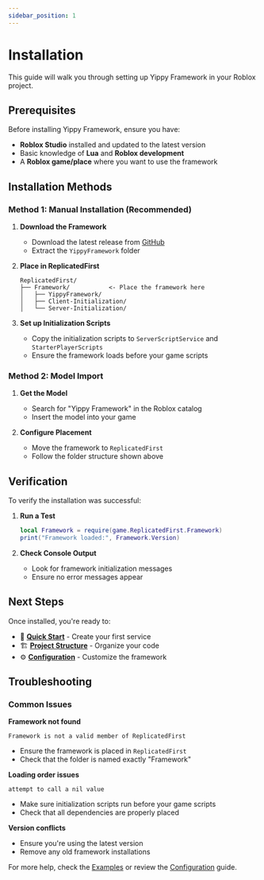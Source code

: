 ```yaml
---
sidebar_position: 1
---
```


# Installation

This guide will walk you through setting up Yippy Framework in your Roblox project.

## Prerequisites

Before installing Yippy Framework, ensure you have:

- **Roblox Studio** installed and updated to the latest version
- Basic knowledge of **Lua** and **Roblox development**
- A **Roblox game/place** where you want to use the framework

## Installation Methods

### Method 1: Manual Installation (Recommended)

1. **Download the Framework**
   - Download the latest release from [GitHub](https://github.com/rask/YippyFrameworkDocs)
   - Extract the `YippyFramework` folder

2. **Place in ReplicatedFirst**
   ```
   ReplicatedFirst/
   ├── Framework/           <- Place the framework here
   │   ├── YippyFramework/
   │   ├── Client-Initialization/
   │   └── Server-Initialization/
   ```

3. **Set up Initialization Scripts**
   - Copy the initialization scripts to `ServerScriptService` and `StarterPlayerScripts`
   - Ensure the framework loads before your game scripts

### Method 2: Model Import

1. **Get the Model**
   - Search for "Yippy Framework" in the Roblox catalog
   - Insert the model into your game

2. **Configure Placement**
   - Move the framework to `ReplicatedFirst`
   - Follow the folder structure shown above

## Verification

To verify the installation was successful:

1. **Run a Test**
   ```lua
   local Framework = require(game.ReplicatedFirst.Framework)
   print("Framework loaded:", Framework.Version)
   ```

2. **Check Console Output**
   - Look for framework initialization messages
   - Ensure no error messages appear

## Next Steps

Once installed, you're ready to:

- 📖 **[Quick Start](/docs/getting-started/quick-start)** - Create your first service
- 🏗️ **[Project Structure](/docs/getting-started/project-structure)** - Organize your code
- ⚙️ **[Configuration](/docs/getting-started/configuration)** - Customize the framework

## Troubleshooting

### Common Issues

**Framework not found**
```
Framework is not a valid member of ReplicatedFirst
```
- Ensure the framework is placed in `ReplicatedFirst`
- Check that the folder is named exactly "Framework"

**Loading order issues**
```
attempt to call a nil value
```
- Make sure initialization scripts run before your game scripts
- Check that all dependencies are properly placed

**Version conflicts**
- Ensure you're using the latest version
- Remove any old framework installations

For more help, check the [Examples](/docs/examples) or review the [Configuration](/docs/getting-started/configuration) guide.
